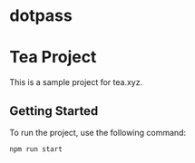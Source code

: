 # dotpass

# Tea Project

This is a sample project for tea.xyz.

## Getting Started

To run the project, use the following command:

```bash
npm run start
